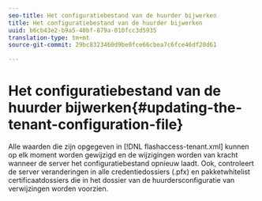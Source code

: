 ```yaml
---
seo-title: Het configuratiebestand van de huurder bijwerken
title: Het configuratiebestand van de huurder bijwerken
uuid: b6cb43e2-b9a5-40bf-879a-010fcc3d5935
translation-type: tm+mt
source-git-commit: 29bc8323460d9be0fce66cbea7c6fce46df20d61

---
```



# Het configuratiebestand van de huurder bijwerken{#updating-the-tenant-configuration-file}

Alle waarden die zijn opgegeven in [!DNL flashaccess-tenant.xml] kunnen op elk moment worden gewijzigd en de wijzigingen worden van kracht wanneer de server het configuratiebestand opnieuw laadt. Ook, controleert de server veranderingen in alle credentiedossiers (.pfx) en pakketwhitelist certificaatdossiers die in het dossier van de huurdersconfiguratie van verwijzingen worden voorzien.
